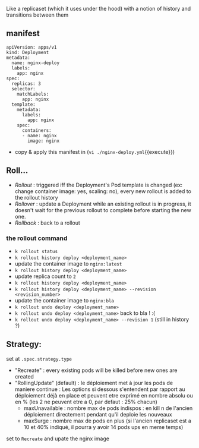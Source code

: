 Like a replicaset (which it uses under the hood) with a notion of history and transitions between them

## manifest

```
apiVersion: apps/v1
kind: Deployment
metadata:
  name: nginx-deploy
  labels:
    app: nginx
spec:
  replicas: 3
  selector:
    matchLabels:
      app: nginx
  template:
    metadata:
      labels:
        app: nginx
    spec:
      containers:
      - name: nginx
        image: nginx

```

- copy & apply this manifest in (`vi ./nginx-deploy.yml`{{execute}})

## Roll...

- _Rollout_ : triggered iff the Deployment's Pod template is changed (ex: change container image: yes, scaling: no), every new rollout is added to the rollout history
- _Rollover_ : update a Deployment while an existing rollout is in progress, it doesn't wait for the previous rollout to complete before starting the new one.
- _Rollback_ : back to a rollout 

### the rollout command
- `k rollout status`
- `k rollout history deploy <deployment_name>`
- update the container image to `nginx:latest` 
- `k rollout history deploy <deployment_name>`
- update replica count to `2` 
- `k rollout history deploy <deployment_name>`
- `k rollout history deploy <deployment_name> --revision <revision_number>`
- update the container image to `nginx:bla` 
- `k rollout undo deploy <deployment_name>`
- `k rollout undo deploy <deployment_name>` back to bla ! :( 
- `k rollout undo deploy <deployment_name> --revision 1`  (still in history ?)

## Strategy:

set at `.spec.strategy.type`

- "Recreate" : every existing pods will be killed before new ones are created 
- "RollingUpdate" (default) : le déploiement met à jour les pods de maniere continue :
    Les options si dessous s'entendent par rapport au déploiement déjà en place et peuvent etre exprimé en nombre absolu ou en % (les 2 ne peuvent etre a 0, par defaut : 25% chacun)
    -   maxUnavailable : nombre max de pods indispos : en kill n de l'ancien déploiement directement pendant qu'il deploie les nouveaux
    -   maxSurge : nombre max de pods en plus (si l'ancien replicaset est a 10 et 40% indiqué, il pourra y avoir 14 pods ups en meme temps)

set to `Recreate` and upate the nginx image
